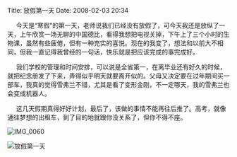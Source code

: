 Title: 放假第一天
Date: 2008-02-03 20:34

<p> </p> 
<p>&nbsp;&nbsp;&nbsp;&nbsp; 今天是“寒假”的第一天，老师说我们已经没有放假了，可今天我还是放纵了一天，上午欣赏一场无聊的中国德比，看得我想把电视关掉，下午上了三个小时的生物课，虽然有些疲倦，但有一种充实的喜悦。现在的我变了，想法和以前大不相同，但我一直记得我曾经的一句话，快乐就是把应该完成的事完成好。</p> 
<p>&nbsp;&nbsp;&nbsp;&nbsp; 我们学校的管理和时间安排，可以说是全省第一，在离毕业还有好久的时候，就把纪念册发了下来，弄得似乎明天就要离开似的。父母又决定要在过年期间买一部车，我真的觉得雪弗兰不错，尤其是看了变形金刚，不一定哪天，我的雪弗兰也会变成机器人。</p> 
<p>&nbsp;&nbsp;&nbsp;&nbsp; 这几天假期真得好好计划，最后了，该做的事情不能再往后推了。高考，就像通往梦想的出租车，到了目的地就跟你没关系了，但你不得不座。</p> 
<p><a target="_blank" rel="nofollow"  ><img alt="IMG_0060"  src="http://img.bimg.126.net/photo/I1Ia0Co1Mb6ZaY8wM-2RPQ==/5733363800619426680.jpg"  real_src=""  title="放假第一天"  /></a></p> 
<img src="http://img.bimg.126.net/photo/I1Ia0Co1Mb6ZaY8wM-2RPQ==/5733363800619426680.jpg"  real_src=""  alt="放假第一天"  title="放假第一天"  />
